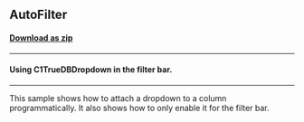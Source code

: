 ## AutoFilter
#### [Download as zip](https://minhaskamal.github.io/DownGit/#/home?url=https://github.com/GrapeCity/ComponentOne-WinForms-Samples/tree/master/NetFramework\TrueDBGrid\VB\AutoFilter)
____
#### Using C1TrueDBDropdown in the filter bar.
____
This sample shows how to attach a dropdown to a column programmatically.  It also shows how to only enable it for the filter bar. 